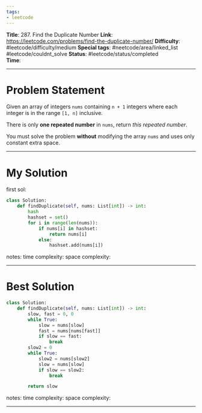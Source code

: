 ```yaml
---
tags:
- leetcode
---
```

**Title**: 287. Find the Duplicate Number
**Link**: https://leetcode.com/problems/find-the-duplicate-number/
**Difficulty**: #leetcode/difficulty/medium 
**Special tags**: #neetcode/area/linked_list #leetcode/couldnt_solve 
**Status**: #leetcode/status/completed  
**Time**: 

---
# Problem Statement
Given an array of integers `nums` containing `n + 1` integers where each integer is in the range `[1, n]` inclusive.

There is only **one repeated number** in `nums`, return _this repeated number_.

You must solve the problem **without** modifying the array `nums` and uses only constant extra space.

---
# My Solution
first sol:
```python
class Solution:
    def findDuplicate(self, nums: List[int]) -> int:
        hash
        hashset = set()
        for i in range(len(nums)):
            if nums[i] in hashset:
                return nums[i]
            else:
                hashset.add(nums[i])
```

notes: 
time complexity: 
space complexity: 

---
# Best Solution
```python
class Solution:
    def findDuplicate(self, nums: List[int]) -> int:
        slow, fast = 0, 0
        while True:
            slow = nums[slow]
            fast = nums[nums[fast]]
            if slow == fast:
                break
        slow2 = 0
        while True:
            slow2 = nums[slow2]
            slow = nums[slow]
            if slow == slow2:
                break

        return slow
```
notes: 
time complexity: 
space complexity: 

---

